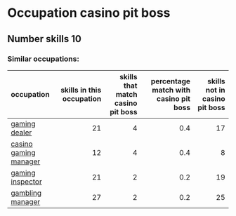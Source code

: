 # Occupation casino pit boss
## Number skills 10
### Similar occupations:
| occupation                                        |   skills in this occupation |   skills that match casino pit boss |   percentage match with casino pit boss |   skills not in casino pit boss |
|:--------------------------------------------------|----------------------------:|------------------------------------:|----------------------------------------:|--------------------------------:|
| [gaming dealer](gaming_dealer.md)                 |                          21 |                                   4 |                                     0.4 |                              17 |
| [casino gaming manager](casino_gaming_manager.md) |                          12 |                                   4 |                                     0.4 |                               8 |
| [gaming inspector](gaming_inspector.md)           |                          21 |                                   2 |                                     0.2 |                              19 |
| [gambling manager](gambling_manager.md)           |                          27 |                                   2 |                                     0.2 |                              25 |
